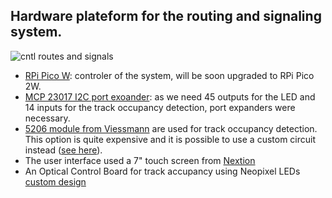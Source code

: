 ## Hardware plateform for the routing and signaling system.

![cntl routes and signals](https://github.com/user-attachments/assets/8ca23532-cb3b-4c64-ad9e-50e5159e5fe6)

- [RPi Pico W](https://www.raspberrypi.com/products/raspberry-pi-pico/): controler of the system, will be soon upgraded to RPi Pico 2W.
- [MCP 23017 I2C port exoander](https://www.adafruit.com/product/5346): as we need 45 outputs for the LED and 14 inputs for the track occupancy detection, port expanders were necessary.
- [5206 module from Viessmann](https://viessmann-modell.com/en/electronic/electronics-digital/104track-occupancy-detector-8-sections/5206) are used for track occupancy detection. This option is quite expensive and it is possible to use a custom circuit instead ([see here](https://forum.mrhmag.com/post/build-a-simple-block-occupancy-detector-12207949)).
- The user interface used a 7" touch screen from [Nextion](https://nextion.tech/datasheets/nx8048p070-011c/)
- An Optical Control Board for track accupancy using Neopixel LEDs [custom design](ocb)
